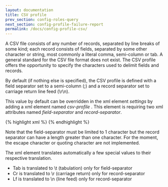 ```yaml
---
layout: documentation
title: CSV profile
prev_section: config-roles-query
next_section: config-profile-failure-report
permalink: /docs/config-profile-csv/
---
```

A CSV file consists of any number of records, separated by line breaks of some kind; each record consists of fields, separated by some other character or string, most commonly a literal comma, semi-column or tab. A general standard for the CSV file format does not exist. The CSV profile offers the opportunity to specify the characters used to delimit fields and records.

By default (if nothing else is specified), the CSV profile is defined with a field separator set to a semi-column (;) and a record separator set to carriage return line feed (\r\n).

This value by default can be overridden in the xml element *settings* by adding a xml element named *csv-profile* . This element is requiring two xml attributes named *field-separator* and *record-separator*.

{% highlight xml %}
<settings>
   <csv-profile field-separator="," record-separator="#"/>
<settings>
{% endhighlight %}

Note that the field-separator must be limited to 1 character but the record separator can have a length greater than one character. For the moment, the escape character or quoting character are not implemented.

The xml element translates automatically a few special values to their respective translation.

* Tab is translated to \t (tabulation) only for field-separator
* Cr is translated to \r (carriage return) only for record-separator
* Lf is translated to \n (line feed) only for record-separator

